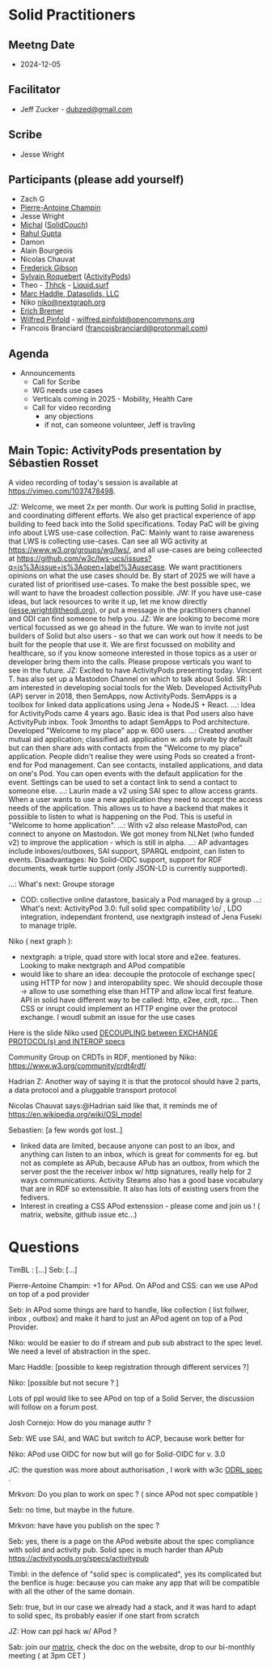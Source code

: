 # Solid Practitioners

## Meetng Date
* 2024-12-05

## Facilitator 
* Jeff Zucker - dubzed@gmail.com

## Scribe
* Jesse Wright

## Participants (please add yourself)
* Zach G
* [Pierre-Antoine Champin](https://champin.net/#pa)
* Jesse Wright
* [Michal](https://id.mrkvon.org) ([SolidCouch](https://github.com/solidcouch))
* [Rahul Gupta](https://cxres.pages.dev/profile#i)
* Damon
* Alain Bourgeois
* Nicolas Chauvat
* [Frederick Gibson ](https://graphmetrix.com/trinpod-server)
* [Sylvain Roquebert](https://github.com/SlyRock) ([ActivityPods](https://activitypods.org/))
* Theo - [Thhck](https://github.com/thhck) -  [Liquid.surf](https://liquid.surf)
* [Marc Haddle, Datasolids, LLC](marc.haddle@datasolids.com) 
* Niko niko@nextgraph.org
* [Erich Bremer](https://bmi.stonybrookmedicine.edu)
* [Wilfred Pinfold](https://opencommons.org)  - wilfred.pinfold@opencommons.org
* Francois Branciard (francoisbranciard@protonmail.com)

## Agenda

* Announcements
    * Call for Scribe
    * WG needs use cases
    * Verticals coming in 2025 - Mobility, Health Care
    * Call for video recording
         * any objections
         * if not, can someone volunteer, Jeff is travling
  
## Main Topic: ActivityPods presentation by Sébastien Rosset 

A video recording of today's session is available at https://vimeo.com/1037478498.

JZ: Welcome, we meet 2x per month. Our work is putting Solid in practise, and coordinating different efforts. We also get practical experience of app building to feed back into the Solid specifications. Today PaC will be giving info about LWS use-case collection.
PaC: Mainly want to raise awareness that LWS is collecting use-cases. Can see all WG activity at https://www.w3.org/groups/wg/lws/, and all use-cases are being colleected at https://github.com/w3c/lws-ucs/issues?q=is%3Aissue+is%3Aopen+label%3Ausecase. We want practitioners opinions on what the use cases should be. By start of 2025 we will have a curated list of prioritised use-cases. To make the best possible spec, we will want to have the broadest collection possible.
JW: If you have use-case ideas, but lack resources to write it up, let me know directly (jesse.wright@theodi.org), or put a message in the practitioners channel and ODI can find someone to help you.
JZ: We are looking to become more vertical focussed as we go ahead in the future. We wan to invite not just builders of Solid but also users - so that we can work out how it needs to be built for the people that use it. We are first focussed on mobility and healthcare, so if you know someone interested in those topics as a user or developer bring them into the calls. Please propose verticals you want to see in the future.
JZ: Excited to have ActivityPods presenting today. Vincent T. has also set up a Mastodon Channel on which to talk about Solid.
SR: I am interested in developing social tools for the Web. Developed ActivityPub (AP) server in 2018, then SemApps, now ActivityPods. SemApps is a toolbox for linked data applications using Jena + NodeJS + React.
...: Idea for ActivityPods came 4 years ago. Basic idea is that Pod users also have ActivityPub inbox. Took 3months to adapt SemApps to Pod architecture. Developed "Welcome to my place" app w. 600 users.
...: Created another mutual aid application; classified ad. application w. ads private by default but can then share ads with contacts from the "Welcome to my place" application. People didn't realise they were using Pods so created a front-end for Pod management. Can see contacts, installed applications, and data on one's Pod. You can open events with the default application for the event. Settings can be used to set a contact link to send a contact to someone else.
...: Laurin made a v2 using SAI spec to allow access grants. When a user wants to use a new application they need to accept the access needs of the application. This allows us to have a backend that makes it possiible to listen to what is happening on the Pod. This is useful in "Welcome to home application".
...: With v2 also release MastoPod, can connect to anyone on Mastodon. We got money from NLNet (who funded v2) to improve the application - which is still in alpha. 
...: AP advantages include inboxes/outboxes, SAI support, SPARQL endpoint, can listen to events. Disadvantages: No Solid-OIDC support, support for RDF documents, weak turtle support (only JSON-LD is currently supported).

...: What's next: Groupe storage
 -  COD: collective online datastore, basicaly a Pod managed by a group
...: What's next: ActivityPod 3.0: full solid spec compatibility \o/ , LDO integration, independant frontend, use nextgraph instead of Jena Fuseki to manage triple. 

Niko ( next graph ): 
 - nextgraph: a triple, quad store with local store and e2ee. features. Looking to make nextgraph and APod compatible
 - would like to share an idea: decouple the protocole of exchange spec( using HTTP for now ) and interopability spec. We should decouple those -> allow to use something else than HTTP and allow local first feature. 
API in solid have different way to be called: http, e2ee, crdt, rpc...
Then CSS or inrupt could implement an HTTP engine over the protocol exchange. I woudl submit an issue for the use cases

Here is the slide Niko used [DECOUPLING between EXCHANGE PROTOCOL(s) and INTEROP specs](https://file.nextgraph.org/download/d5f2174d8f2a64a1560c8e0a3dc47771)

Community Group on CRDTs in RDF, mentioned by Niko: https://www.w3.org/community/crdt4rdf/

Hadrian Z: Another way of saying it is that the protocol should have 2 parts, a data protocol and a pluggable transport protocol 

Nicolas Chauvat says:@Hadrian said like that, it reminds me of 
https://en.wikipedia.org/wiki/OSI_model
 

Sebastien: [a few words got lost..] 
 - linked data are limited, because anyone can post to an ibox, and anything can listen to an inbox, which is great for comments for eg. but not as complete as APub, because APub has an outbox, from which the server post the the receiver inbox w/ http signatures, really help for 2 ways communications. Activity Steams also has a good base vocabulary that are in RDF so extenssible. It also has lots of existing users from the fedivers. 
 - Interest in creating a CSS APod extenssion  - please come and join us ! ( matrix, website, github issue etc...)

# Questions

TimBL : [...]
Seb: [...]

Pierre-Antoine Champin: +1 for APod. On APod and CSS: can we use APod on top of a  pod provider

Seb: in APod some things are hard to handle, like collection ( list follwer, inbox , outbox) and make it hard to just an APod agent on top of a Pod Provider.

Niko: would be easier to do if stream and pub sub abstract to the spec level. We need a level of abstraction in the spec. 

Marc Haddle: [possible to keep registration through different services ?] 

Niko: [possible but not secure ? ]

Lots of ppl would like to see APod on top of a Solid Server, the discussion will follow on a  forum post. 

Josh Cornejo: How do you manage authr ? 

Seb: WE use SAI, and WAC but switch to ACP, because work better for 

Niko: APod use OIDC for now but will go for Solid-OIDC for v. 3.0

JC: the question was more about authorisation , I work with w3c [ODRL spec](https://www.w3.org/community/odrl/) . 

Mrkvon: Do you plan to work on spec ? ( since APod not spec compatible )

Seb: no time, but maybe in the future. 

Mrkvon: have have you publish on the spec ? 

Seb: yes, there is a page on the APod website about the spec compliance with solid and activity pub. Solid spec is much harder than APub https://activitypods.org/specs/activitypub

Timbl: in the defence of "solid spec is complicated", yes its complicated but the benfice is huge: because you can make any app that will be compatible with all the other of the same domain. 

Seb: true, but in our case we already had a stack, and it was hard to adapt to solid spec, its probably easier if one start from scratch

JZ: How can ppl hack w/ APod ? 

Sab: join our [matrix](https://matrix.to/#/%23activitypods:matrix.org), check the doc on the website, drop to our bi-monthly meeting ( at 3pm CET )
